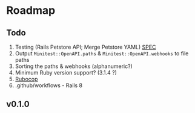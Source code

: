 # Roadmap

## Todo
1. Testing (Rails Petstore API; Merge Petstore YAML) [SPEC](https://github.com/OAI/OpenAPI-Specification/blob/main/examples/v3.0/petstore.yaml)
2. Output `Minitest::OpenAPI.paths` & `Minitest::OpenAPI.webhooks` to file paths
3. Sorting the paths & webhooks (alphanumeric?)
4. Minimum Ruby version support? (3.1.4 ?)
5. [Rubocop](https://github.com/rails/rubocop-rails-omakase)
6. .github/workflows - Rails 8

## v0.1.0
